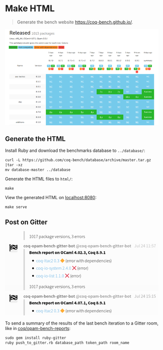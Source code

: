 # Make HTML
> Generate the bench website https://coq-bench.github.io/.

[![website screenshot](https://github.com/coq-bench/make-html/raw/master/pictures/website_screenshot.png)](https://coq-bench.github.io/)

## Generate the HTML
Install Ruby and download the benchmarks database to `../database/`:

    curl -L https://github.com/coq-bench/database/archive/master.tar.gz |tar -xz
    mv database-master ../database

Generate the HTML files to `html/`:

    make

View the generated HTML on [localhost:8080](http://localhost:8080/):

    make serve

## Post on Gitter
[![Gitter screenshot](https://github.com/coq-bench/make-html/raw/master/pictures/gitter_screenshot.png)](https://gitter.im/coq/opam-bench-reports)

To send a summary of the results of the last bench iteration to a Gitter room, like in [coq/opam-bench-reports](https://gitter.im/coq/opam-bench-reports):

    sudo gem install ruby-gitter
    ruby push_to_gitter.rb database_path token_path room_name

